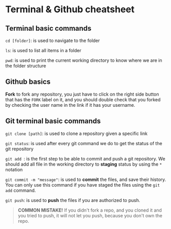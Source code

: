 # Terminal & Github cheatsheet

## Terminal basic commands

`cd [folder]`: is used to navigate to the folder

`ls`: is used to list all items in a folder

`pwd`: is used to print the current working directory to know where we are in the folder structure

## Github basics

**Fork**
to fork any repository, you just have to click on the right side button that has the `FORK` label on it, and you should double check that you forked by checking the user name in the link if it has your username.

## Git terminal basic commands

`git clone [path]`: is used to clone a repository given a specific link

`git status`: is used after every git command we do to get the status of the git repository

`git add `: is the first step to be able to commit and push a git repository. We should add all file in the working directory to **staging** status by using the `*` notation

`git commit -m "message"`: is used to **commit** the files, and save their history. You can only use this command if you have staged the files using the `git add` command.

`git push`: is used to **push** the files if you are authorized to push.

> **COMMON MISTAKE!**
> If you didn't fork a repo, and you cloned it and you tried to push, it will not let you push, because you don't own the repo.
